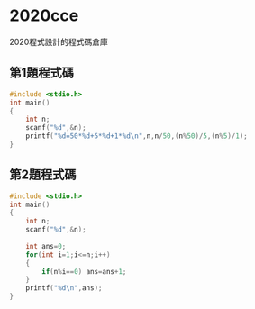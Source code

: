 # 2020cce
2020程式設計的程式碼倉庫

## 第1題程式碼
```C
#include <stdio.h>
int main()
{
	int n;
	scanf("%d",&n);
	printf("%d=50*%d+5*%d+1*%d\n",n,n/50,(n%50)/5,(n%5)/1);
}
```
## 第2題程式碼
```C
#include <stdio.h>
int main()
{
	int n;
	scanf("%d",&n);
	
	int ans=0;
	for(int i=1;i<=n;i++)
	{
		if(n%i==0) ans=ans+1;		
	}
	printf("%d\n",ans);
}
```
